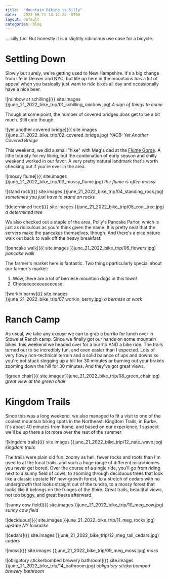 ```yaml
---
title:  "Mountain Biking is Silly"
date:   2022-06-21 14:14:22 -0700
layout: default
categories: blog
---
```


... silly *fun*. But honestly it is a slightly ridiculous use case for a bicycle.

<!-- readmore -->

# Settling Down

Slowly but surely, we're getting used to New Hampshire. It's a big change from life in Denver and NYC, but life up here in the mountains has a lot of appeal when you basically just want to ride bikes all day and occasionally have a nice
beer.

![rainbow at schilling]({{ site.images }}june_21_2022_bike_trip/01_schilling_rainbow.jpg)
*A sign of things to come*

Though at some point, the number of covered bridges *does* get to be a bit much. Still cute though.

![yet another covered bridge]({{ site.images }}june_21_2022_bike_trip/02_covered_bridge.jpg)
*YACB: Yet Another Covered Bridge*

This weekend, we did a small "hike" with Meg's dad at the [Flume Gorge](https://www.nhstateparks.org/visit/state-parks/flume-gorge). A little touristy for my liking, but the combination of early season and chilly weekend worked in our favor. A very pretty natural landmark that's worth checking out if you're ever in the area.

![mossy flume]({{ site.images }}june_21_2022_bike_trip/03_mossy_flume.jpg)
*the flume is often mossy*

![stand rock]({{ site.images }}june_21_2022_bike_trip/04_standing_rock.jpg)
*sometimes you just have to stand on rocks*

![determined tree]({{ site.images }}june_21_2022_bike_trip/05_cool_tree.jpg)
*a determined tree*

We also checked out a staple of the area, Polly's Pancake Parlor, which is just as ridiculous as you'd think given the name. It is pretty neat that the servers make the pancakes themselves, though. And there's a nice nature walk out back to walk off the heavy breakfast.

![pancake walk]({{ site.images }}june_21_2022_bike_trip/06_flowers.jpg)
*pancake walk*

The farmer's market here is fantastic. Two things particularly special about our farmer's market:

1. Wow, there are a lot of bernese mountain dogs in this town!
2. Cheeeeeeeeeeeeeeese.

![workin berny]({{ site.images }}june_21_2022_bike_trip/07_workin_berny.jpg)
*a bernese at work*

# Ranch Camp

As usual, we take any excuse we can to grab a burrito for lunch over in Stowe at Ranch camp. Since we finally got our hands on some mountain bikes, this weekend we headed over for a burrito AND a bike ride. The trails turned out to be incredibly fun, and even easier than I expected. Lots of very flowy non-technical terrain and a solid balance of ups and downs so you're not stuck slogging up a hill for 30 minutes or burning out your brakes zooming down the hill for 30 minutes. And they've got great views.

![green chair]({{ site.images }}june_21_2022_bike_trip/08_green_chair.jpg)
*great view at the green chair*

# Kingdom Trails

Since this was a long weekend, we also managed to fit a visit to one of the coolest mountain biking spots in the Northeast: Kingdom Trails, in Burke. It's about 40 minutes from home, and based on our experience, I suspect we'll be up there a lot more over the rest of the summer.

![kingdom trails]({{ site.images }}june_21_2022_bike_trip/12_nate_wave.jpg)
*kingdom trails*

The trails were plain old fun: zoomy as hell, fewer rocks and roots than I'm used to at the local trails, and such a huge range of different microbiomes you never get bored. Over the course of a single ride, you'll go from riding next to a sunny field of cows, to zooming through deciduous trees that look like a classic upstate NY new-growth forest, to a stretch of cedars with no undergrowth that looks straight out of the tundra, to a mossy forest that looks like it belongs on the fringes of the Shire. Great trails, beautiful views, not too buggy, and great beers afterward.

![sunny cow field]({{ site.images }}june_21_2022_bike_trip/10_meg_cow.jpg)
*sunny cow field*

![deciduous]({{ site.images }}june_21_2022_bike_trip/11_meg_rocks.jpg)
*upstate NY lookalike*

![cedars]({{ site.images }}june_21_2022_bike_trip/13_meg_tall_cedars.jpg)
*cedars*

![moss]({{ site.images }}june_21_2022_bike_trip/09_meg_moss.jpg)
*moss*

![obligatory stickerbombed brewery bathroom]({{ site.images }}june_21_2022_bike_trip/14_bathroom.jpg)
*obligatory stickerbombed brewery bathroom*

